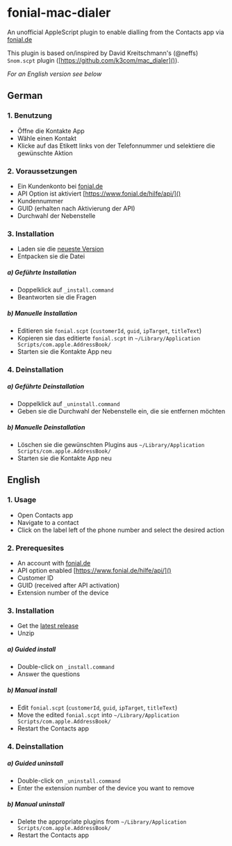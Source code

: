# fonial-mac-dialer

An unofficial AppleScript plugin to enable dialling from the Contacts app via [fonial.de](https://www.fonial.de/)

This plugin is based on/inspired by David Kreitschmann's (@neffs) `Snom.scpt` plugin ([https://github.com/k3com/mac_dialer]()).

*For an English version see below*

## German

### 1. Benutzung

* Öffne die Kontakte App
* Wähle einen Kontakt
* Klicke auf das Etikett links von der Telefonnummer und selektiere die gewünschte Aktion

### 2. Voraussetzungen

* Ein Kundenkonto bei [fonial.de](https://www.fonial.de/)
* API Option ist aktiviert [https://www.fonial.de/hilfe/api/]()
* Kundennummer
* GUID (erhalten nach Aktivierung der API)
* Durchwahl der Nebenstelle

### 3. Installation

* Laden sie die [neueste Version](https://github.com/alexanderharm/fonial-mac-dialer/releases/latest)
* Entpacken sie die Datei

##### a) Geführte Installation

* Doppelklick auf `_install.command`
* Beantworten sie die Fragen

##### b) Manuelle Installation

* Editieren sie `fonial.scpt` (`customerId`, `guid`, `ipTarget`, `titleText`)
* Kopieren sie das editierte `fonial.scpt` in `~/Library/Application Scripts/com.apple.AddressBook/`
* Starten sie die Kontakte App neu

### 4. Deinstallation

##### a) Geführte Deinstallation

* Doppelklick auf `_uninstall.command`
* Geben sie die Durchwahl der Nebenstelle ein, die sie entfernen möchten

##### b) Manuelle Deinstallation

* Löschen sie die gewünschten Plugins aus `~/Library/Application Scripts/com.apple.AddressBook/`
* Starten sie die Kontakte App neu


## English

### 1. Usage

* Open Contacts app
* Navigate to a contact
* Click on the label left of the phone number and select the desired action

### 2. Prerequesites

* An account with [fonial.de](https://www.fonial.de/)
* API option enabled [https://www.fonial.de/hilfe/api/]()
* Customer ID
* GUID (received after API activation)
* Extension number of the device

### 3. Installation

* Get the [latest release](https://github.com/alexanderharm/fonial-mac-dialer/releases/latest)
* Unzip

##### a) Guided install

* Double-click on `_install.command`
* Answer the questions

##### b) Manual install

* Edit `fonial.scpt` (`customerId`, `guid`, `ipTarget`, `titleText`)
* Move the edited `fonial.scpt` into `~/Library/Application Scripts/com.apple.AddressBook/`
* Restart the Contacts app

### 4. Deinstallation

##### a) Guided uninstall

* Double-click on `_uninstall.command`
* Enter the extension number of the device you want to remove

##### b) Manual uninstall

* Delete the appropriate plugins from `~/Library/Application Scripts/com.apple.AddressBook/`
* Restart the Contacts app

